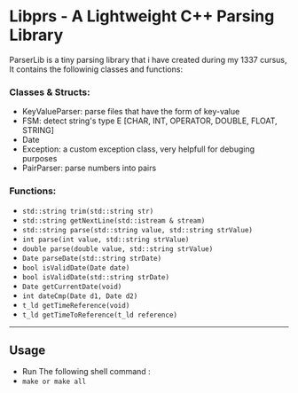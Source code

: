 # Libprs - A Lightweight C++ Parsing Library #
ParserLib is a tiny parsing library that i have created during my 1337 cursus,
It contains the followinig classes and functions:

### Classes & Structs: ### 
- KeyValueParser: parse files that have the form of key-value
- FSM: detect string's type E [CHAR, INT, OPERATOR, DOUBLE, FLOAT, STRING]
- Date
- Exception: a custom exception class, very helpfull for debuging purposes
- PairParser: parse numbers into pairs

### Functions: ###
- `std::string trim(std::string str)`
- `std::string getNextLine(std::istream & stream)`
- `std::string parse(std::string value, std::string strValue)`
- `int parse(int value, std::string strValue)` 
- `double parse(double value, std::string strValue)`
- `Date parseDate(std::string strDate)`
- `bool isValidDate(Date date)`
- `bool isValidDate(std::string strDate)`
- `Date getCurrentDate(void)`
- `int dateCmp(Date d1, Date d2)`
- `t_ld getTimeReference(void)`
- `t_ld getTimeToReference(t_ld reference)`
---
## Usage ##
- Run The following shell command :
- `make or make all`
